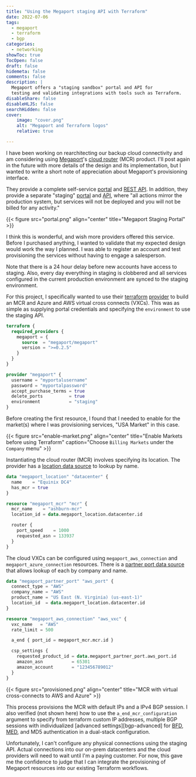 ```yaml
---
title: "Using the Megaport staging API with Terraform"
date: 2022-07-06
tags:
  - megaport
  - terraform
  - bgp
categories:
  - networking
showToc: true
TocOpen: false
draft: false
hidemeta: false
comments: false
description: |
  Megaport offers a "staging sandbox" portal and API for
  testing and validating integrations with tools such as Terraform.
disableShare: false
disableHLJS: false
searchHidden: false
cover:
    image: "cover.png"
    alt: "Megaport and Terraform logos"
    relative: true

---
```


I have been working on rearchitecting our backup cloud connectivity
and am considering using [Megaport][megaport]'s [cloud router][mcr]
(MCR) product.  I'll post again in the future with more details of the
design and its implementation, but I wanted to write a short note of
appreciation about Megaport's provisioning interface.

They provide a complete self-service [portal][portal] and [REST
API][api].  In addition, they provide a separate "staging"
[portal][staging-portal] and [API][staging-api], where "all actions
mirror the production system, but services will not be deployed and you
will not be billed for any activity."

{{< figure src="portal.png" align="center"
    title="Megaport Staging Portal" >}}

I think this is wonderful, and wish more providers offered this
service.  Before I purchased anything, I wanted to validate that my
expected design would work the way I planned.  I was able to register an
account and test provisioning the services without having to engage a
salesperson.

Note that there is a 24 hour delay before new accounts have access to
staging.  Also, every day everything in staging is clobbered and all
services configured in the current production environment are synced to
the staging environment.

For this project, I specifically wanted to use their
[terraform][terraform] [provider][provider] to build an MCR and Azure
and AWS virtual cross connects (VXCs).  This was as simple as supplying
portal credentials and specifying the `environment` to use the staging
API.

```terraform
terraform {
  required_providers {
    megaport = {
      source  = "megaport/megaport"
      version = ">=0.2.5"
    }
  }
}

provider "megaport" {
  username = "myportalusername"
  password = "myportalpassword"
  accept_purchase_terms = true
  delete_ports          = true
  environment           = "staging"
}
```

Before creating the first resource, I found that I needed to enable for
the market(s) where I was provisioning services, "USA Market" in this
case.

{{< figure src="enable-market.png" align="center"
    title="Enable Markets before using Terraform"
    caption="Choose `Billing Markets` under the `Company` menu" >}}

Instantiating the cloud router (MCR) involves specifying its location.
The provider has a [location data source][location] to lookup by name.

```terraform
data "megaport_location" "datacenter" {
  name    = "Equinix DC4"
  has_mcr = true
}

resource "megaport_mcr" "mcr" {
  mcr_name    = "ashburn-mcr"
  location_id = data.megaport_location.datacenter.id

  router {
    port_speed    = 1000
    requested_asn = 133937
  }
}
```

The cloud VXCs can be configured using `megaport_aws_connection` and
`megaport_azure_connection` resources.  There is a [partner port data
source][partner-port] that allows lookup of each by company and name.

```terraform
data "megaport_partner_port" "aws_port" {
  connect_type = "AWS"
  company_name = "AWS"
  product_name = "US East (N. Virginia) (us-east-1)"
  location_id  = data.megaport_location.datacenter.id
}

resource "megaport_aws_connection" "aws_vxc" {
  vxc_name   = "AWS"
  rate_limit = 500

  a_end { port_id = megaport_mcr.mcr.id }

  csp_settings {
    requested_product_id = data.megaport_partner_port.aws_port.id
    amazon_asn           = 65301
    amazon_account       = "123456789012"
  }
}
```

{{< figure src="provisioned.png" align="center"
    title="MCR with virtual cross-connects to AWS and Azure" >}}

This process provisions the MCR with default IPs and a IPv4
BGP session.  I also verified (not shown here) how to use the
`a_end_mcr_configuration` argument to specify from terraform custom
IP addresses, multiple BGP sessions with individualized [advanced
settings][bgp-advanced] for [BFD][bfd], [MED][med], and MD5
authentication in a dual-stack configuration.

Unfortunately, I can't configure any physical connections using the
staging API.  Actual connections into our on-prem datacenters and the
cloud providers will need to wait until I'm a paying customer.  For now,
this gave me the confidence to judge that I can integrate the provisioning
of Megaport resources into our existing Terraform workflows.

[megaport]: https://www.megaport.com
[mcr]: https://www.megaport.com/services/megaport-cloud-router/
[portal]: https://portal.megaport.com/
[api]: https://api.megaport.com/
[staging-portal]: https://portal-staging.megaport.com/
[staging-api]: https://api-staging.megaport.com/
[terraform]:  https://www.terraform.io
[provider]: https://registry.terraform.io/providers/megaport/megaport/latest
[location]: https://registry.terraform.io/providers/megaport/megaport/latest/docs/data-sources/megaport_location
[partner-port]: https://registry.terraform.io/providers/megaport/megaport/latest/docs/data-sources/megaport_partner_port
[advanced-settings]: https://docs.megaport.com/mcr/mcr-bgp-advanced/
[bfd]: https://en.wikipedia.org/wiki/Bidirectional_Forwarding_Detection
[med]: https://en.wikipedia.org/wiki/Border_Gateway_Protocol#Multi-exit_discriminators
